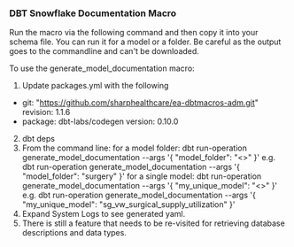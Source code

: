 
### DBT Snowflake Documentation Macro

Run the macro via the following command and then copy it into your schema file.  You can run it for a model or a folder.  Be careful as the output goes to the commandline and can't be downloaded.

To use the generate_model_documentation macro: 
1. Update packages.yml with the following
  - git: "https://github.com/sharphealthcare/ea-dbtmacros-adm.git"
    revision: 1.1.6
  - package: dbt-labs/codegen
    version: 0.10.0    
2. dbt deps
3. From the command line:
   for a model folder: 
   dbt run-operation generate_model_documentation --args '{ "model_folder": "<<YOUR MODEL FOLDER>>" }'
   e.g. 
   dbt run-operation generate_model_documentation --args '{ "model_folder": "surgery" }'
   for a single model: 
   dbt run-operation generate_model_documentation --args '{ "my_unique_model": "<<YOUR UNIQUE MODEL>>" }'
   e.g. 
   dbt run-operation generate_model_documentation --args '{ "my_unique_model": "sg_vw_surgical_supply_utilization" }'
4. Expand System Logs to see generated yaml.
5. There is still a feature that needs to be re-visited for retrieving database descriptions and data types.
